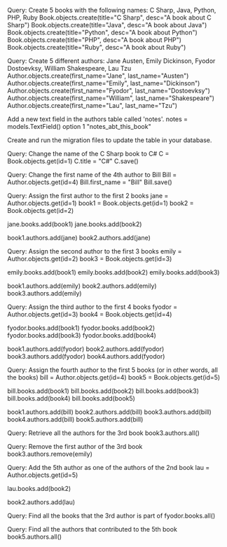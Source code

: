 Query: Create 5 books with the following names: C Sharp, Java, Python, PHP, Ruby
Book.objects.create(title="C Sharp", desc="A book about C Sharp")
Book.objects.create(title="Java", desc="A book about Java")
Book.objects.create(title="Python", desc="A book about Python")
Book.objects.create(title="PHP", desc="A book about PHP")
Book.objects.create(title="Ruby", desc="A book about Ruby")

Query: Create 5 different authors: Jane Austen, Emily Dickinson, Fyodor Dostoevksy, William Shakespeare, Lau Tzu
Author.objects.create(first_name="Jane", last_name="Austen")
Author.objects.create(first_name="Emily", last_name="Dickinson")
Author.objects.create(first_name="Fyodor", last_name="Dostoevksy")
Author.objects.create(first_name="William", last_name="Shakespeare")
Author.objects.create(first_name="Lau", last_name="Tzu")

Add a new text field in the authors table called 'notes'.
notes = models.TextField()
option 1
"notes_abt_this_book"

Create and run the migration files to update the table in your database.

Query: Change the name of the C Sharp book to C#
C = Book.objects.get(id=1)
C.title = "C#"
C.save()

Query: Change the first name of the 4th author to Bill
Bill = Author.objects.get(id=4)
Bill.first_name = "Bill"
Bill.save()

Query: Assign the first author to the first 2 books
jane = Author.objects.get(id=1)
book1 = Book.objects.get(id=1)
book2 = Book.objects.get(id=2)
<!-- Solution 1 -->
jane.books.add(book1)
jane.books.add(book2)

<!-- Solution 2 -->
book1.authors.add(jane)
book2.authors.add(jane)

Query: Assign the second author to the first 3 books
emily = Author.objects.get(id=2)
book3 = Book.objects.get(id=3)

<!-- Solution 1 -->
emily.books.add(book1)
emily.books.add(book2)
emily.books.add(book3)

<!-- Solution 2 -->
book1.authors.add(emily)
book2.authors.add(emily)
book3.authors.add(emily)

Query: Assign the third author to the first 4 books
fyodor = Author.objects.get(id=3)
book4 = Book.objects.get(id=4)
<!-- Solution 1 -->
fyodor.books.add(book1)
fyodor.books.add(book2)
fyodor.books.add(book3)
fyodor.books.add(book4)

<!-- Solution 2 -->
book1.authors.add(fyodor)
book2.authors.add(fyodor)
book3.authors.add(fyodor)
book4.authors.add(fyodor)

Query: Assign the fourth author to the first 5 books (or in other words, all the books)
bill = Author.objects.get(id=4)
book5 = Book.objects.get(id=5)

<!-- Solution 1 -->
bill.books.add(book1)
bill.books.add(book2)
bill.books.add(book3)
bill.books.add(book4)
bill.books.add(book5)

<!-- Solution 2 -->
book1.authors.add(bill)
book2.authors.add(bill)
book3.authors.add(bill)
book4.authors.add(bill)
book5.authors.add(bill)

Query: Retrieve all the authors for the 3rd book
book3.authors.all()

Query: Remove the first author of the 3rd book
book3.authors.remove(emily)

Query: Add the 5th author as one of the authors of the 2nd book
lau = Author.objects.get(id=5)

<!-- Solution 1 -->
lau.books.add(book2)

<!-- Solution 2 -->
book2.authors.add(lau)

Query: Find all the books that the 3rd author is part of
fyodor.books.all()

Query: Find all the authors that contributed to the 5th book
book5.authors.all()
